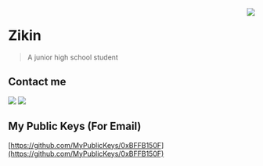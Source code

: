 <a href="#">
<img align="right" src="https://github-readme-stats.vercel.app/api?username=Zikinn&show_icons=true&hide_border=true">
</a>

# Zikin
> A junior high school student

## Contact me
[![](https://img.shields.io/badge/-https://zikin.org-0e83cd?style=flat-square&logo=Blogger&logoColor=fff)](https://zikin.org)
[![](https://img.shields.io/badge/-i@zikin.org-911318?style=flat-square&logo=Mail.RU&logoColor=white&labelColor=c14438)](mailto:i@zikin.org)

## My Public Keys  (For Email)
[https://github.com/MyPublicKeys/0xBFFB150F](https://github.com/MyPublicKeys/0xBFFB150F)

<!--
**Zikinn/Zikinn** is a ✨ _special_ ✨ repository because its `README.md` (this file) appears on your GitHub profile.

Here are some ideas to get you started:

- 🔭 I’m currently working on ...
- 🌱 I’m currently learning ...
- 👯 I’m looking to collaborate on ...
- 🤔 I’m looking for help with ...
- 💬 Ask me about ...
- 📫 How to reach me: ...
- 😄 Pronouns: ...
- ⚡ Fun fact: ...
-->
